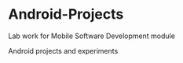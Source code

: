 # Android-Projects

Lab work for Mobile Software Development module

Android projects and experiments
